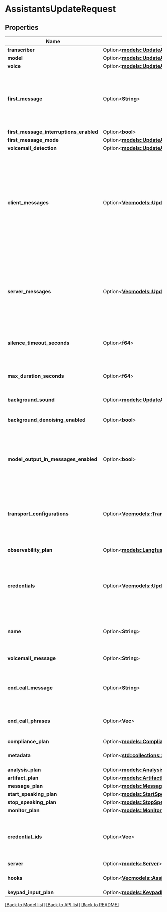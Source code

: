 # AssistantsUpdateRequest

## Properties

Name | Type | Description | Notes
------------ | ------------- | ------------- | -------------
**transcriber** | Option<[**models::UpdateAssistantDtoTranscriber**](UpdateAssistantDtoTranscriber.md)> |  | [optional]
**model** | Option<[**models::UpdateAssistantDtoModel**](UpdateAssistantDtoModel.md)> |  | [optional]
**voice** | Option<[**models::UpdateAssistantDtoVoice**](UpdateAssistantDtoVoice.md)> |  | [optional]
**first_message** | Option<**String**> | This is the first message that the assistant will say. This can also be a URL to a containerized audio file (mp3, wav, etc.).  If unspecified, assistant will wait for user to speak and use the model to respond once they speak. | [optional]
**first_message_interruptions_enabled** | Option<**bool**> |  | [optional]
**first_message_mode** | Option<[**models::UpdateAssistantDtoFirstMessageMode**](UpdateAssistantDtoFirstMessageMode.md)> |  | [optional]
**voicemail_detection** | Option<[**models::UpdateAssistantDtoVoicemailDetection**](UpdateAssistantDtoVoicemailDetection.md)> |  | [optional]
**client_messages** | Option<[**Vec<models::UpdateAssistantDtoClientMessagesItem>**](UpdateAssistantDtoClientMessagesItem.md)> | These are the messages that will be sent to your Client SDKs. Default is conversation-update,function-call,hang,model-output,speech-update,status-update,transfer-update,transcript,tool-calls,user-interrupted,voice-input,workflow.node.started. You can check the shape of the messages in ClientMessage schema. | [optional]
**server_messages** | Option<[**Vec<models::UpdateAssistantDtoServerMessagesItem>**](UpdateAssistantDtoServerMessagesItem.md)> | These are the messages that will be sent to your Server URL. Default is conversation-update,end-of-call-report,function-call,hang,speech-update,status-update,tool-calls,transfer-destination-request,user-interrupted. You can check the shape of the messages in ServerMessage schema. | [optional]
**silence_timeout_seconds** | Option<**f64**> | How many seconds of silence to wait before ending the call. Defaults to 30.  @default 30 | [optional]
**max_duration_seconds** | Option<**f64**> | This is the maximum number of seconds that the call will last. When the call reaches this duration, it will be ended.  @default 600 (10 minutes) | [optional]
**background_sound** | Option<[**models::UpdateAssistantDtoBackgroundSound**](UpdateAssistantDtoBackgroundSound.md)> |  | [optional]
**background_denoising_enabled** | Option<**bool**> | This enables filtering of noise and background speech while the user is talking.  Default `false` while in beta.  @default false | [optional]
**model_output_in_messages_enabled** | Option<**bool**> | This determines whether the model's output is used in conversation history rather than the transcription of assistant's speech.  Default `false` while in beta.  @default false | [optional]
**transport_configurations** | Option<[**Vec<models::TransportConfigurationTwilio>**](TransportConfigurationTwilio.md)> | These are the configurations to be passed to the transport providers of assistant's calls, like Twilio. You can store multiple configurations for different transport providers. For a call, only the configuration matching the call transport provider is used. | [optional]
**observability_plan** | Option<[**models::LangfuseObservabilityPlan**](LangfuseObservabilityPlan.md)> |  | [optional]
**credentials** | Option<[**Vec<models::UpdateAssistantDtoCredentialsItem>**](UpdateAssistantDtoCredentialsItem.md)> | These are dynamic credentials that will be used for the assistant calls. By default, all the credentials are available for use in the call but you can supplement an additional credentials using this. Dynamic credentials override existing credentials. | [optional]
**name** | Option<**String**> | This is the name of the assistant.  This is required when you want to transfer between assistants in a call. | [optional]
**voicemail_message** | Option<**String**> | This is the message that the assistant will say if the call is forwarded to voicemail.  If unspecified, it will hang up. | [optional]
**end_call_message** | Option<**String**> | This is the message that the assistant will say if it ends the call.  If unspecified, it will hang up without saying anything. | [optional]
**end_call_phrases** | Option<**Vec<String>**> | This list contains phrases that, if spoken by the assistant, will trigger the call to be hung up. Case insensitive. | [optional]
**compliance_plan** | Option<[**models::CompliancePlan**](CompliancePlan.md)> |  | [optional]
**metadata** | Option<[**std::collections::HashMap<String, serde_json::Value>**](serde_json::Value.md)> | This is for metadata you want to store on the assistant. | [optional]
**analysis_plan** | Option<[**models::AnalysisPlan**](AnalysisPlan.md)> |  | [optional]
**artifact_plan** | Option<[**models::ArtifactPlan**](ArtifactPlan.md)> |  | [optional]
**message_plan** | Option<[**models::MessagePlan**](MessagePlan.md)> |  | [optional]
**start_speaking_plan** | Option<[**models::StartSpeakingPlan**](StartSpeakingPlan.md)> |  | [optional]
**stop_speaking_plan** | Option<[**models::StopSpeakingPlan**](StopSpeakingPlan.md)> |  | [optional]
**monitor_plan** | Option<[**models::MonitorPlan**](MonitorPlan.md)> |  | [optional]
**credential_ids** | Option<**Vec<String>**> | These are the credentials that will be used for the assistant calls. By default, all the credentials are available for use in the call but you can provide a subset using this. | [optional]
**server** | Option<[**models::Server**](Server.md)> |  | [optional]
**hooks** | Option<[**Vec<models::AssistantHooks>**](AssistantHooks.md)> | This is a set of actions that will be performed on certain events. | [optional]
**keypad_input_plan** | Option<[**models::KeypadInputPlan**](KeypadInputPlan.md)> |  | [optional]

[[Back to Model list]](../README.md#documentation-for-models) [[Back to API list]](../README.md#documentation-for-api-endpoints) [[Back to README]](../README.md)


